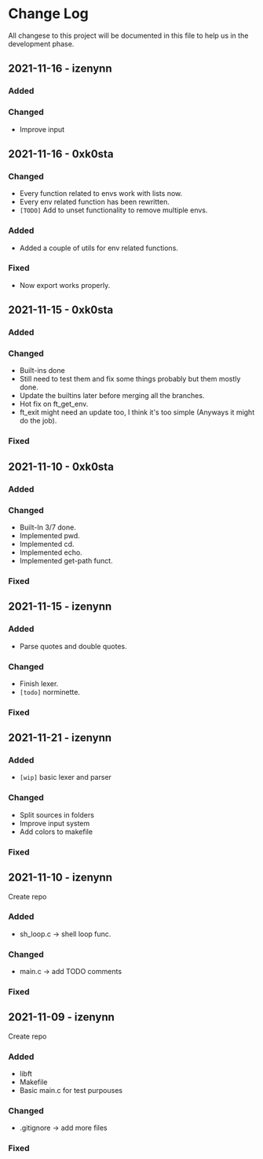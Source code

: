 # Change Log

All changese to this project will be documented in this file to help us in the development phase.

## 2021-11-16 - izenynn

### Added

### Changed

- Improve input


## 2021-11-16 - 0xk0sta
### Changed
- Every function related to envs work with lists now.
- Every env related function has been rewritten.
- `[TODO]` Add to unset functionality to remove multiple envs.
### Added 
- Added a couple of utils for env related functions.
### Fixed
- Now export works properly.
## 2021-11-15 - 0xk0sta

### Added

### Changed

- Built-ins done
- Still need to test them and fix some things probably but them mostly done.
- Update the builtins later before merging all the branches.
- Hot fix on ft_get_env.
- ft_exit might need an update too, I think it's too simple (Anyways it might do the job).

### Fixed

## 2021-11-10 - 0xk0sta

### Added

### Changed

- Built-In 3/7 done.
- Implemented pwd.
- Implemented cd.
- Implemented echo.
- Implemented get-path funct.

### Fixed

## 2021-11-15 - izenynn

### Added

- Parse quotes and double quotes.

### Changed

- Finish lexer.
- `[todo]` norminette.

### Fixed

## 2021-11-21 - izenynn

### Added

- `[wip]` basic lexer and parser

### Changed

- Split sources in folders
- Improve input system
- Add colors to makefile

### Fixed

## 2021-11-10 - izenynn

Create repo

### Added

- sh_loop.c -> shell loop func.

### Changed

- main.c -> add TODO comments

### Fixed

## 2021-11-09 - izenynn

Create repo

### Added

- libft
- Makefile
- Basic main.c for test purpouses

### Changed

- .gitignore -> add more files

### Fixed
